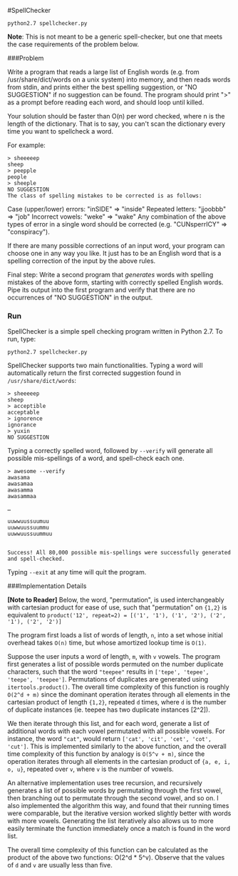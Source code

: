#SpellChecker

`python2.7 spellchecker.py`

__Note__: This is not meant to be a generic spell-checker, but one that meets the case requirements of the problem below.

###Problem

Write a program that reads a large list of English words (e.g. from /usr/share/dict/words on a unix system) into memory, and then reads words from stdin, and prints either the best spelling suggestion, or "NO SUGGESTION" if no suggestion can be found. The program should print ">" as a prompt before reading each word, and should loop until killed.

Your solution should be faster than O(n) per word checked, where n is the length of the dictionary. That is to say, you can't scan the dictionary every time you want to spellcheck a word.

For example:

	> sheeeeep
	sheep
	> peepple
	people
	> sheeple
	NO SUGGESTION
	The class of spelling mistakes to be corrected is as follows:

Case (upper/lower) errors: "inSIDE" => "inside"
Repeated letters: "jjoobbb" => "job"
Incorrect vowels: "weke" => "wake"
Any combination of the above types of error in a single word should be corrected (e.g. "CUNsperrICY" => "conspiracy").

If there are many possible corrections of an input word, your program can choose one in any way you like. It just has to be an English word that is a spelling correction of the input by the above rules.

Final step: Write a second program that *generates* words with spelling mistakes of the above form, starting with correctly spelled English words. Pipe its output into the first program and verify that there are no occurrences of "NO SUGGESTION" in the output.

### Run

SpellChecker is a simple spell checking program written in Python 2.7. To run, type:

    python2.7 spellchecker.py

SpellChecker supports two main functionalities. Typing a word will automatically return the first corrected suggestion found in `/usr/share/dict/words`:

	> sheeeeep
	sheep
	> acceptible
	acceptable
	> ignorence
	ignorance
	> yuxin
	NO SUGGESTION

Typing a correctly spelled word, followed by `--verify` will generate all possible mis-spellings of a word, and spell-check each one.

	> awesome --verify
	awasama
	awasamaa
	awasamma
	awasammaa

	…

	uuwwuussuumuu
	uuwwuussuummu
	uuwwuussuummuu


	Success! All 80,000 possible mis-spellings were successfully generated and spell-checked.


Typing `--exit` at any time will quit the program.


###Implementation Details



__[Note to Reader]__ Below, the word, "permutation", is used interchangeably with cartesian product for ease of use, such that "permutation" on `{1,2}` is equivalent to `product('12', repeat=2) = [('1', '1'), ('1', '2'), ('2', '1'), ('2', '2')]`

The program first loads a list of words of length, `n`, into a set whose initial overhead takes `O(n)` time, but whose amortized lookup time is `O(1)`.

Suppose the user inputs a word of length, `m`, with `v` vowels. The program first generates a list of possible words permuted on the number duplicate characters, such that the word `"teepee"` results in `['tepe', 'tepee', 'teepe', 'teepee']`. Permutations of duplicates are generated using `itertools.product()`. The overall time complexity of this function is roughly `O(2^d + m)` since the dominant operation iterates through all elements in the cartesian product of length `{1,2}`, repeated `d` times, where `d` is the number of duplicate instances (ie. teepee has two duplicate instances [2^2]).

We then iterate through this list, and for each word, generate a list of additional words with each vowel permutated with all possible vowels. For instance, the word `"cat"`, would return `['cat', 'cit', 'cet', 'cot', 'cut']`. This is implemented similarly to the above function, and the overall time complexity of this function by analogy is `O(5^v + m)`, since the operation iterates through all elements in the cartesian product of `{a, e, i, o, u}`, repeated over `v`, where `v` is the number of vowels.

An alternative implementation uses tree recursion, and recursively generates a list of possible words by permutating through the first vowel, then branching out to permutate through the second vowel, and so on. I also implemented the algorithm this way, and found that their running times were comparable, but the iterative version worked slightly better with words with more vowels. Generating the list iteratively also allows us to more easily terminate the function immediately once a match is found in the word list.

The overall time complexity of this function can be calculated as the product of the above two functions: O(2^d * 5^v). Observe that the values of `d` and `v` are usually less than five.
